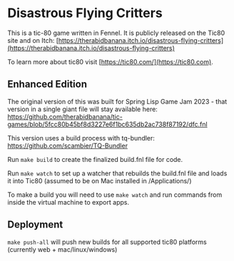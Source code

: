 # Disastrous Flying Critters

This is a tic-80 game written in Fennel. It is publicly released on the Tic80 site and on Itch: [https://therabidbanana.itch.io/disastrous-flying-critters](https://therabidbanana.itch.io/disastrous-flying-critters)

To learn more about tic80 visit [https://tic80.com/](https://tic80.com).


## Enhanced Edition

The original version of this was built for Spring Lisp Game Jam 2023 - that version in a single giant file will stay available here: https://github.com/therabidbanana/tic-games/blob/5fcc80b45bf8d3227e6f1bc635db2ac738f87192/dfc.fnl

This version uses a build process with tq-bundler: https://github.com/scambier/TQ-Bundler

Run `make build` to create the finalized build.fnl file for code.

Run `make watch` to set up a watcher that rebuilds the build.fnl file and loads it into Tic80 (assumed to be on Mac installed in /Applications/)

To make a build you will need to use `make watch` and run commands from inside the virtual machine to export apps.


## Deployment

`make push-all` will push new builds for all supported tic80 platforms (currently web + mac/linux/windows)
